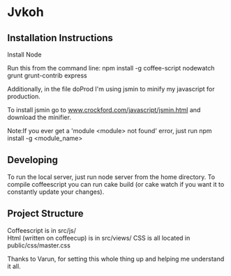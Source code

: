 # Jvkoh

## Installation Instructions

Install Node

Run this from the command line:
npm install -g coffee-script nodewatch grunt grunt-contrib express

Additionally, in the file doProd I'm using jsmin to minify my javascript for production.

To install jsmin go to www.crockford.com/javascript/jsmin.html and download the minifier.

Note:If you ever get a 'module \<module\> not found' error, just run npm install -g \<module_name\>

## Developing
To run the local server, just run node server from the home directory.
To compile coffeescript you can run cake build (or cake watch if you want it to constantly update your changes).

## Project Structure
Coffeescript is in src/js/  
Html (written on coffeecup) is in src/views/
CSS is all located in public/css/master.css

Thanks to Varun, for setting this whole thing up and helping me understand it all.
